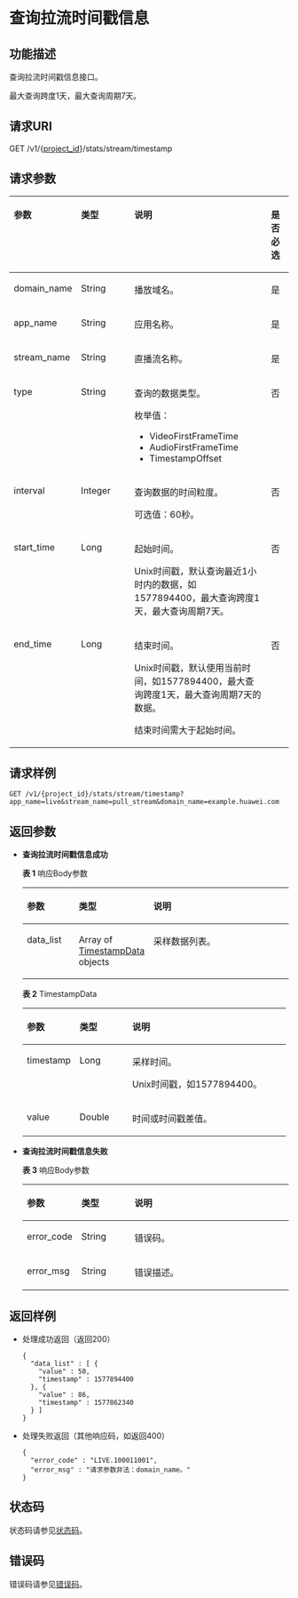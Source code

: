 # 查询拉流时间戳信息<a name="QuerySingleStreamTs"></a>

## 功能描述<a name="section162576252215"></a>

查询拉流时间戳信息接口。

最大查询跨度1天，最大查询周期7天。

## 请求URI<a name="section11258128229"></a>

GET /v1/\{[project\_id](获取项目ID.md)\}/stats/stream/timestamp

## 请求参数<a name="section1528018216220"></a>

<a name="table039816226404"></a>
<table><thead align="left"><tr id="row9398522124017"><th class="cellrowborder" valign="top" width="20.380000000000003%" id="mcps1.1.5.1.1"><p id="p20398112214016"><a name="p20398112214016"></a><a name="p20398112214016"></a>参数</p>
</th>
<th class="cellrowborder" valign="top" width="20.380000000000003%" id="mcps1.1.5.1.2"><p id="p18398132244018"><a name="p18398132244018"></a><a name="p18398132244018"></a>类型</p>
</th>
<th class="cellrowborder" valign="top" width="50.949999999999996%" id="mcps1.1.5.1.3"><p id="p1739914224402"><a name="p1739914224402"></a><a name="p1739914224402"></a>说明</p>
</th>
<th class="cellrowborder" valign="top" width="8.290000000000001%" id="mcps1.1.5.1.4"><p id="p1439811225405"><a name="p1439811225405"></a><a name="p1439811225405"></a>是否必选</p>
</th>
</tr>
</thead>
<tbody><tr id="row153992222400"><td class="cellrowborder" valign="top" width="20.380000000000003%" headers="mcps1.1.5.1.1 "><p id="p173991222402"><a name="p173991222402"></a><a name="p173991222402"></a>domain_name</p>
</td>
<td class="cellrowborder" valign="top" width="20.380000000000003%" headers="mcps1.1.5.1.2 "><p id="p1439962214013"><a name="p1439962214013"></a><a name="p1439962214013"></a>String</p>
</td>
<td class="cellrowborder" valign="top" width="50.949999999999996%" headers="mcps1.1.5.1.3 "><p id="p7399102224019"><a name="p7399102224019"></a><a name="p7399102224019"></a>播放域名。</p>
</td>
<td class="cellrowborder" valign="top" width="8.290000000000001%" headers="mcps1.1.5.1.4 "><p id="p163991122154016"><a name="p163991122154016"></a><a name="p163991122154016"></a>是</p>
</td>
</tr>
<tr id="row9399422144016"><td class="cellrowborder" valign="top" width="20.380000000000003%" headers="mcps1.1.5.1.1 "><p id="p33991622154010"><a name="p33991622154010"></a><a name="p33991622154010"></a>app_name</p>
</td>
<td class="cellrowborder" valign="top" width="20.380000000000003%" headers="mcps1.1.5.1.2 "><p id="p339922216406"><a name="p339922216406"></a><a name="p339922216406"></a>String</p>
</td>
<td class="cellrowborder" valign="top" width="50.949999999999996%" headers="mcps1.1.5.1.3 "><p id="p17399102264014"><a name="p17399102264014"></a><a name="p17399102264014"></a>应用名称。</p>
</td>
<td class="cellrowborder" valign="top" width="8.290000000000001%" headers="mcps1.1.5.1.4 "><p id="p20399102214405"><a name="p20399102214405"></a><a name="p20399102214405"></a>是</p>
</td>
</tr>
<tr id="row17399152214012"><td class="cellrowborder" valign="top" width="20.380000000000003%" headers="mcps1.1.5.1.1 "><p id="p4399162254015"><a name="p4399162254015"></a><a name="p4399162254015"></a>stream_name</p>
</td>
<td class="cellrowborder" valign="top" width="20.380000000000003%" headers="mcps1.1.5.1.2 "><p id="p139916226409"><a name="p139916226409"></a><a name="p139916226409"></a>String</p>
</td>
<td class="cellrowborder" valign="top" width="50.949999999999996%" headers="mcps1.1.5.1.3 "><p id="p1639902214014"><a name="p1639902214014"></a><a name="p1639902214014"></a>直播流名称。</p>
</td>
<td class="cellrowborder" valign="top" width="8.290000000000001%" headers="mcps1.1.5.1.4 "><p id="p19399202224010"><a name="p19399202224010"></a><a name="p19399202224010"></a>是</p>
</td>
</tr>
<tr id="row23994228403"><td class="cellrowborder" valign="top" width="20.380000000000003%" headers="mcps1.1.5.1.1 "><p id="p15399222174011"><a name="p15399222174011"></a><a name="p15399222174011"></a>type</p>
</td>
<td class="cellrowborder" valign="top" width="20.380000000000003%" headers="mcps1.1.5.1.2 "><p id="p639911228409"><a name="p639911228409"></a><a name="p639911228409"></a>String</p>
</td>
<td class="cellrowborder" valign="top" width="50.949999999999996%" headers="mcps1.1.5.1.3 "><p id="p1639942213409"><a name="p1639942213409"></a><a name="p1639942213409"></a>查询的数据类型。</p>
<p id="p639912220406"><a name="p639912220406"></a><a name="p639912220406"></a>枚举值：</p>
<a name="ul193995228402"></a><a name="ul193995228402"></a><ul id="ul193995228402"><li>VideoFirstFrameTime</li><li>AudioFirstFrameTime</li><li>TimestampOffset</li></ul>
</td>
<td class="cellrowborder" valign="top" width="8.290000000000001%" headers="mcps1.1.5.1.4 "><p id="p83999222408"><a name="p83999222408"></a><a name="p83999222408"></a>否</p>
</td>
</tr>
<tr id="row11399522144017"><td class="cellrowborder" valign="top" width="20.380000000000003%" headers="mcps1.1.5.1.1 "><p id="p133991222174017"><a name="p133991222174017"></a><a name="p133991222174017"></a>interval</p>
</td>
<td class="cellrowborder" valign="top" width="20.380000000000003%" headers="mcps1.1.5.1.2 "><p id="p7399112214405"><a name="p7399112214405"></a><a name="p7399112214405"></a>Integer</p>
</td>
<td class="cellrowborder" valign="top" width="50.949999999999996%" headers="mcps1.1.5.1.3 "><p id="p88011929103511"><a name="p88011929103511"></a><a name="p88011929103511"></a>查询数据的时间粒度。</p>
<p id="p2399182219400"><a name="p2399182219400"></a><a name="p2399182219400"></a>可选值：60秒。</p>
</td>
<td class="cellrowborder" valign="top" width="8.290000000000001%" headers="mcps1.1.5.1.4 "><p id="p12399522184010"><a name="p12399522184010"></a><a name="p12399522184010"></a>否</p>
</td>
</tr>
<tr id="row1639942217408"><td class="cellrowborder" valign="top" width="20.380000000000003%" headers="mcps1.1.5.1.1 "><p id="p6399822134018"><a name="p6399822134018"></a><a name="p6399822134018"></a>start_time</p>
</td>
<td class="cellrowborder" valign="top" width="20.380000000000003%" headers="mcps1.1.5.1.2 "><p id="p1739982213409"><a name="p1739982213409"></a><a name="p1739982213409"></a>Long</p>
</td>
<td class="cellrowborder" valign="top" width="50.949999999999996%" headers="mcps1.1.5.1.3 "><p id="p18905193133518"><a name="p18905193133518"></a><a name="p18905193133518"></a>起始时间。</p>
<p id="p17400222114020"><a name="p17400222114020"></a><a name="p17400222114020"></a>Unix时间戳，默认查询最近1小时内的数据，如1577894400，最大查询跨度1天，最大查询周期7天。</p>
</td>
<td class="cellrowborder" valign="top" width="8.290000000000001%" headers="mcps1.1.5.1.4 "><p id="p6399132218407"><a name="p6399132218407"></a><a name="p6399132218407"></a>否</p>
</td>
</tr>
<tr id="row104009224402"><td class="cellrowborder" valign="top" width="20.380000000000003%" headers="mcps1.1.5.1.1 "><p id="p140042219402"><a name="p140042219402"></a><a name="p140042219402"></a>end_time</p>
</td>
<td class="cellrowborder" valign="top" width="20.380000000000003%" headers="mcps1.1.5.1.2 "><p id="p44008226404"><a name="p44008226404"></a><a name="p44008226404"></a>Long</p>
</td>
<td class="cellrowborder" valign="top" width="50.949999999999996%" headers="mcps1.1.5.1.3 "><p id="p1754713318354"><a name="p1754713318354"></a><a name="p1754713318354"></a>结束时间。</p>
<p id="p62313354359"><a name="p62313354359"></a><a name="p62313354359"></a>Unix时间戳，默认使用当前时间，如1577894400，最大查询跨度1天，最大查询周期7天的数据。</p>
<p id="p11400102210406"><a name="p11400102210406"></a><a name="p11400102210406"></a>结束时间需大于起始时间。</p>
</td>
<td class="cellrowborder" valign="top" width="8.290000000000001%" headers="mcps1.1.5.1.4 "><p id="p15400172274010"><a name="p15400172274010"></a><a name="p15400172274010"></a>否</p>
</td>
</tr>
</tbody>
</table>

## 请求样例<a name="section579692011910"></a>

```
GET /v1/{project_id}/stats/stream/timestamp?app_name=live&stream_name=pull_stream&domain_name=example.huawei.com
```

## 返回参数<a name="section528632132211"></a>

-   **查询拉流时间戳信息成功**

    **表 1**  响应Body参数

    <a name="responseParameter"></a>
    <table><thead align="left"><tr id="row22874217225"><th class="cellrowborder" valign="top" width="20%" id="mcps1.2.4.1.1"><p id="p82881827223"><a name="p82881827223"></a><a name="p82881827223"></a>参数</p>
    </th>
    <th class="cellrowborder" valign="top" width="20%" id="mcps1.2.4.1.2"><p id="p72883262215"><a name="p72883262215"></a><a name="p72883262215"></a>类型</p>
    </th>
    <th class="cellrowborder" valign="top" width="60%" id="mcps1.2.4.1.3"><p id="p1928913216229"><a name="p1928913216229"></a><a name="p1928913216229"></a>说明</p>
    </th>
    </tr>
    </thead>
    <tbody><tr id="row16287162112210"><td class="cellrowborder" valign="top" width="20%" headers="mcps1.2.4.1.1 "><p id="p129016210227"><a name="p129016210227"></a><a name="p129016210227"></a>data_list</p>
    </td>
    <td class="cellrowborder" valign="top" width="20%" headers="mcps1.2.4.1.2 "><p id="p22903232210"><a name="p22903232210"></a><a name="p22903232210"></a>Array of <a href="#response_TimestampData">TimestampData</a> objects</p>
    </td>
    <td class="cellrowborder" valign="top" width="60%" headers="mcps1.2.4.1.3 "><p id="p9291127223"><a name="p9291127223"></a><a name="p9291127223"></a>采样数据列表。</p>
    </td>
    </tr>
    </tbody>
    </table>

    **表 2**  TimestampData

    <a name="response_TimestampData"></a>
    <table><thead align="left"><tr id="row0291923222"><th class="cellrowborder" valign="top" width="20%" id="mcps1.2.4.1.1"><p id="p102929214226"><a name="p102929214226"></a><a name="p102929214226"></a>参数</p>
    </th>
    <th class="cellrowborder" valign="top" width="20%" id="mcps1.2.4.1.2"><p id="p5293923228"><a name="p5293923228"></a><a name="p5293923228"></a>类型</p>
    </th>
    <th class="cellrowborder" valign="top" width="60%" id="mcps1.2.4.1.3"><p id="p2029317282215"><a name="p2029317282215"></a><a name="p2029317282215"></a>说明</p>
    </th>
    </tr>
    </thead>
    <tbody><tr id="row329110272213"><td class="cellrowborder" valign="top" width="20%" headers="mcps1.2.4.1.1 "><p id="p1329419219224"><a name="p1329419219224"></a><a name="p1329419219224"></a>timestamp</p>
    </td>
    <td class="cellrowborder" valign="top" width="20%" headers="mcps1.2.4.1.2 "><p id="p8294192202213"><a name="p8294192202213"></a><a name="p8294192202213"></a>Long</p>
    </td>
    <td class="cellrowborder" valign="top" width="60%" headers="mcps1.2.4.1.3 "><p id="p853750133720"><a name="p853750133720"></a><a name="p853750133720"></a>采样时间。</p>
    <p id="p829411217222"><a name="p829411217222"></a><a name="p829411217222"></a>Unix时间戳，如1577894400。</p>
    </td>
    </tr>
    <tr id="row112924216223"><td class="cellrowborder" valign="top" width="20%" headers="mcps1.2.4.1.1 "><p id="p1129512212210"><a name="p1129512212210"></a><a name="p1129512212210"></a>value</p>
    </td>
    <td class="cellrowborder" valign="top" width="20%" headers="mcps1.2.4.1.2 "><p id="p192951923221"><a name="p192951923221"></a><a name="p192951923221"></a>Double</p>
    </td>
    <td class="cellrowborder" valign="top" width="60%" headers="mcps1.2.4.1.3 "><p id="p2029517222211"><a name="p2029517222211"></a><a name="p2029517222211"></a>时间或时间戳差值。</p>
    </td>
    </tr>
    </tbody>
    </table>

-   **查询拉流时间戳信息失败**

    **表 3**  响应Body参数

    <a name="table132961210223"></a>
    <table><thead align="left"><tr id="row102962217226"><th class="cellrowborder" valign="top" width="20%" id="mcps1.2.4.1.1"><p id="p82971320227"><a name="p82971320227"></a><a name="p82971320227"></a>参数</p>
    </th>
    <th class="cellrowborder" valign="top" width="20%" id="mcps1.2.4.1.2"><p id="p11297423228"><a name="p11297423228"></a><a name="p11297423228"></a>类型</p>
    </th>
    <th class="cellrowborder" valign="top" width="60%" id="mcps1.2.4.1.3"><p id="p13298202162215"><a name="p13298202162215"></a><a name="p13298202162215"></a>说明</p>
    </th>
    </tr>
    </thead>
    <tbody><tr id="row15296724227"><td class="cellrowborder" valign="top" width="20%" headers="mcps1.2.4.1.1 "><p id="p5298152182217"><a name="p5298152182217"></a><a name="p5298152182217"></a>error_code</p>
    </td>
    <td class="cellrowborder" valign="top" width="20%" headers="mcps1.2.4.1.2 "><p id="p42992214220"><a name="p42992214220"></a><a name="p42992214220"></a>String</p>
    </td>
    <td class="cellrowborder" valign="top" width="60%" headers="mcps1.2.4.1.3 "><p id="p6299182192216"><a name="p6299182192216"></a><a name="p6299182192216"></a>错误码。</p>
    </td>
    </tr>
    <tr id="row4296132192214"><td class="cellrowborder" valign="top" width="20%" headers="mcps1.2.4.1.1 "><p id="p1129920272218"><a name="p1129920272218"></a><a name="p1129920272218"></a>error_msg</p>
    </td>
    <td class="cellrowborder" valign="top" width="20%" headers="mcps1.2.4.1.2 "><p id="p1430002102217"><a name="p1430002102217"></a><a name="p1430002102217"></a>String</p>
    </td>
    <td class="cellrowborder" valign="top" width="60%" headers="mcps1.2.4.1.3 "><p id="p93001282220"><a name="p93001282220"></a><a name="p93001282220"></a>错误描述。</p>
    </td>
    </tr>
    </tbody>
    </table>


## 返回样例<a name="section53019232211"></a>

-   处理成功返回（返回200）

    ```
    {
      "data_list" : [ {
        "value" : 50,
        "timestamp" : 1577894400
      }, {
        "value" : 86,
        "timestamp" : 1577862340
      } ]
    }
    ```

-   处理失败返回（其他响应码，如返回400）

    ```
    {
      "error_code" : "LIVE.100011001",
      "error_msg" : "请求参数非法：domain_name。"
    }
    ```


## 状态码<a name="section530632142217"></a>

状态码请参见[状态码](状态码.md)。

## 错误码<a name="section0310152162214"></a>

错误码请参见[错误码](https://apierrorcenter.developer.huaweicloud.com/apierrorcenter/errorcode?product=Live&locale=zh-cn)。

